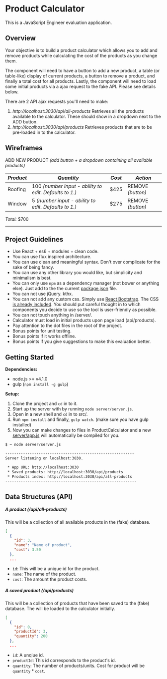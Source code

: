 # Product Calculator

This is a JavaScript Engineer evaluation application.

## Overview

Your objective is to build a product calculator which allows you to add and
remove products while calculating the cost of the products as you change them.

The component will need to have a button to add a new product, a table (or
table-like) display of current products, a button to remove a product, and
finally a total cost for all products. Lastly, the component will need to load
some initial products via a ajax request to the fake API. Please see details
below.

There are 2 API ajax requests you'll need to make:

  1. *http://localhost:3030/api/all-products* Retrieves all the products available to the calculator. These should show in a dropdown next to the ADD button.
  2. *http://localhost:3030/api/products* Retrieves products that are to be pre-loaded in to the calculator.


## Wireframes

ADD NEW PRODUCT _(add button + a dropdown containing all available products)_

*Product* | *Quantity* | *Cost* | *Action*
--- | --- | --- | ---
Roofing | 100 _(number input - ability to edit. Defaults to 1.)_ | $425 | REMOVE _(button)_
Window | 5 _(number input - ability to edit. Defaults to 1.)_ | $275 | REMOVE _(button)_

*Total:* $700

----------------------------------------------

## Project Guidelines

* Use React + es6 + modules + clean code.
* You can use flux inspired architecture.
* You can use clean and meaningful syntax. Don't over complicate for the sake of being fancy.
* You can use any other library you would like, but simplicity and minimalism is best.
* You can only use `npm` as a dependency manager (not bower or anything else). Just add to the the current [package.json](src/package.json) file.
* You can not use jQuery. kthx.
* You can not add any custom css. Simply use [React Bootstrap](http://react-bootstrap.github.io/components.html). The CSS [is already included](server/app.html). You should put careful thought in to which components you decide to use so the tool is user-friendly as possible.
* You can not touch anything in /server/.
* Calculator must load in initial products upon page load (api/products).
* Pay attention to the dot files in the root of the project.
* Bonus points for unit testing.
* Bonus points if it works offline.
* Bonus points if you give suggestions to make this evaluation better.

## Getting Started

**Dependencies:**

* node.js >= v4.1.0
* gulp (`npm install -g gulp`)

**Setup:**

1. Clone the project and `cd` in to it.
2. Start up the server with by running `node server/server.js`.
3. Open in a new shell and `cd` in to src/.
4. Run `npm install` and finally, `gulp watch`. (make sure you have gulp installed)
5. Now you can make changes to files in ProductCalculator and a new [server/app.js](server/app.js) will automatically be compiled for you.

```bash
$ ~ node server/server.js

----------------------------------------------------------
Server listening on localhost:3030.

 * App URL: http://localhost:3030
 * Saved products: http://localhost:3030/api/products
 * Products index: http://localhost:3030/api/all-products
-----------------------------------------------------------
```

## Data Structures (API)

##### A product (/api/all-products)

This will be a collection of all available products in the (fake) database.

```json
[
  {
    "id": 3,
    "name": "Name of product",
    "cost": 3.50
  },
  ...
```

* `id`: This will be a unique id for the product.
* `name`: The name of the product.
* `cost`: The amount the product costs.

##### A saved product (/api/products)

This will be a collection of products that have been saved to the (fake) database.
The will be loaded to the calculator initially.

```json
[
  {
    "id": 0,
    "productId": 3,
    "quantity": 200
  },
  ...
```

* `id`: A unqiue id.
* `productId`: This id corresponds to the product's id.
* `quantity`: The number of products/units. Cost for product will be `quantity` * `cost`.
